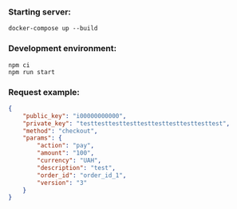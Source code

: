 

### Starting server:
```shell script
docker-compose up --build
```


### Development environment:
```shell script
npm ci
npm run start
```


### Request example:
```json
{
    "public_key": "i00000000000",
    "private_key": "testtesttesttesttesttesttesttesttesttest",
    "method": "checkout",
    "params": {
        "action": "pay",
        "amount": "100",
        "currency": "UAH",
        "description": "test",
        "order_id": "order_id_1",
        "version": "3"
    }
}
```
